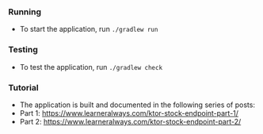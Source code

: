### Running
- To start the application, run `./gradlew run`

### Testing
- To test the application, run `./gradlew check`

### Tutorial
- The application is built and documented in the following series of posts:
- Part 1: https://www.learneralways.com/ktor-stock-endpoint-part-1/
- Part 2: https://www.learneralways.com/ktor-stock-endpoint-part-2/

